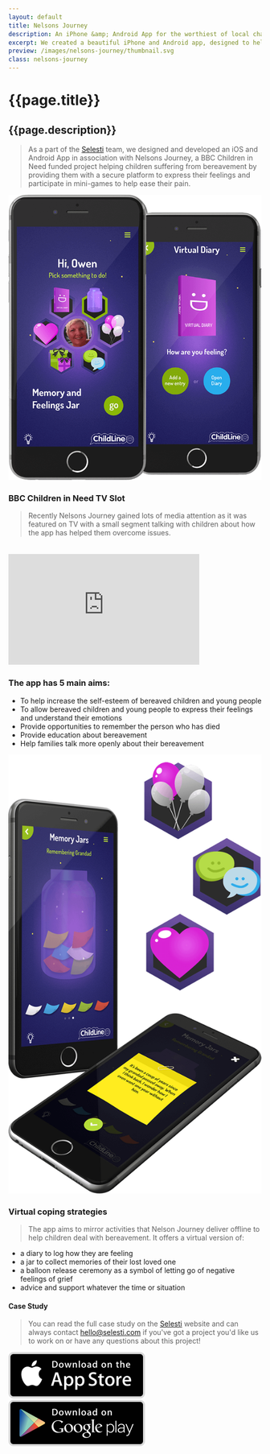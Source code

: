 ```yaml
---
layout: default
title: Nelsons Journey
description: An iPhone &amp; Android App for the worthiest of local charitable causes.
excerpt: We created a beautiful iPhone and Android app, designed to help children generate positivity from pain for BBC Children in Need charity Nelsons Journey.
preview: /images/nelsons-journey/thumbnail.svg
class: nelsons-journey
---
```


# {{page.title}}
## {{page.description}}

> As a part of the <a href="https://www.selesti.com" target="_blank">Selesti</a> team, we designed and developed
> an iOS and Android App in association with Nelsons Journey, a BBC Children in Need
> funded project helping children suffering from bereavement by
> providing them with a secure platform to express their feelings and
> participate in mini-games to help ease their pain.

![Nelsons Journey Preview](/images/nelsons-journey/header.png)

### BBC Children in Need TV Slot
> Recently Nelsons Journey gained lots of media attention as it was featured on
> TV with a small segment talking with children about how the app has
> helped them overcome issues.

<iframe style="margin-top: 20px;" src="https://player.vimeo.com/video/157449916?title=0&byline=0&portrait=0" width="380" height="220" frameborder="0" webkitallowfullscreen mozallowfullscreen allowfullscreen></iframe>

### The app has 5 main aims:

* To help increase the self-esteem of bereaved children and young people
* To allow bereaved children and young people to express their feelings and understand their emotions
* Provide opportunities to remember the person who has died
* Provide education about bereavement
* Help families talk more openly about their bereavement

![Nelsons Journey Features](/images/nelsons-journey/screenshots.png)

### Virtual coping strategies
> The app aims to mirror activities that Nelson Journey deliver offline to help children deal with bereavement. It offers a virtual version of:

* a diary to log how they are feeling
* a jar to collect memories of their lost loved one
* a balloon release ceremony as a symbol of letting go of negative feelings of grief
* advice and support whatever the time or situation

#### Case Study
> You can read the full case study on the <a href="https://www.selesti.com/work/nelsons-journey" target="_blank">Selesti</a> website and can always contact <a href="mailto:hello@selesti.com">hello@selesti.com</a> if you've got a project you'd like us to work on or have any questions about this project!

<a class="nj-thumb" href="https://itunes.apple.com/en/app/smiles-tears/id965830012?mt=8" target="_blank"><img src="/images/nelsons-journey/app-store.svg" alt="Apple AppStore" /></a>
<a class="nj-thumb" href="https://play.google.com/store/apps/details?id=org.uk.nelsonsjourney.app&hl=en_GB" target="_blank"><img src="/images/nelsons-journey/play-store.svg" alt="Google Play Store" /></a>
